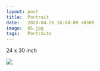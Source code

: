 ```yaml
---
layout: post
title:  Portrait
date:   2020-04-26 16:04:00 +0300
image:  05.jpg
tags:   Portraits
---
```


24 x 30 inch     

![]({{site.baseurl}}/img/05.jpg)

